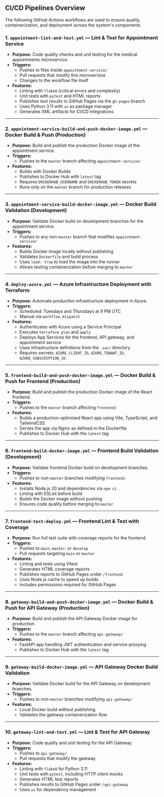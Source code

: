 ## CI/CD Pipelines Overview

The following GitHub Actions workflows are used to ensure quality, containerization, and deployment across the system's components.

### 1. `appointment-lint-and-test.yml` — Lint & Test for Appointment Service
- **Purpose:** Code quality checks and unit testing for the medical appointments microservice.
- **Triggers:**
  - Pushes to files inside `appointment-service/`
  - Pull requests that modify this microservice
  - Changes to the workflow file itself
- **Features:**
  - Linting with `flake8` (critical errors and complexity)
  - Unit tests with `pytest` and HTML reports
  - Publishes test results to GitHub Pages via the `gh-pages` branch
  - Uses Python 3.11 with `uv` as package manager
  - Generates XML artifacts for CI/CD integrations

---

### 2. `appointment-service-build-and-push-docker-image.yml` — Docker Build & Push (Production)
- **Purpose:** Build and publish the production Docker image of the appointment service.
- **Triggers:**
  - Pushes to the `master` branch affecting `appointment-service/`
- **Features:**
  - Builds with Docker Buildx
  - Publishes to Docker Hub with `latest` tag
  - Requires `DOCKERHUB_USERNAME` and `DOCKERHUB_TOKEN` secrets
  - Runs only on the `master` branch for production releases

---

### 3. `appointment-service-build-docker-image.yml` — Docker Build Validation (Development)
- **Purpose:** Validate Docker build on development branches for the appointment service.
- **Triggers:**
  - Pushes to any non-`master` branch that modifies `appointment-service/`
- **Features:**
  - Builds Docker image locally without publishing
  - Validates `Dockerfile` and build process
  - Uses `load: true` to load the image into the runner
  - Allows testing containerization before merging to `master`

---

### 4. `deploy-azure.yml` — Azure Infrastructure Deployment with Terraform
- **Purpose:** Automate production infrastructure deployment in Azure.
- **Triggers:**
  - Scheduled: Tuesdays and Thursdays at 9 PM UTC
  - Manual via `workflow_dispatch`
- **Features:**
  - Authenticates with Azure using a Service Principal
  - Executes `terraform plan` and `apply`
  - Deploys App Services for the frontend, API gateway, and appointment service
  - Uses infrastructure definitions from the `.iac/` directory
  - Requires secrets: `AZURE_CLIENT_ID`, `AZURE_TENANT_ID`, `AZURE_SUBSCRIPTION_ID`

---

### 5. `frontend-build-and-push-docker-image.yml` — Docker Build & Push for Frontend (Production)
- **Purpose:** Build and publish the production Docker image of the React frontend.
- **Triggers:**
  - Pushes to the `master` branch affecting `frontend/`
- **Features:**
  - Builds a production-optimized React app using Vite, TypeScript, and TailwindCSS
  - Serves the app via Nginx as defined in the Dockerfile
  - Publishes to Docker Hub with the `latest` tag

---

### 6. `frontend-build-docker-image.yml` — Frontend Build Validation (Development)
- **Purpose:** Validate frontend Docker build on development branches.
- **Triggers:**
  - Pushes to non-`master` branches modifying `frontend/`
- **Features:**
  - Installs Node.js 20 and dependencies via `npm ci`
  - Linting with ESLint before build
  - Builds the Docker image without pushing
  - Ensures code quality before merging to `master`

---

### 7. `frontend-test-deploy.yml` — Frontend Lint & Test with Coverage
- **Purpose:** Run full test suite with coverage reports for the frontend.
- **Triggers:**
  - Pushes to `main`, `master`, or `develop`
  - Pull requests targeting `main` or `master`
- **Features:**
  - Linting and tests using Vitest
  - Generates HTML coverage reports
  - Publishes reports to GitHub Pages under `/frontend`
  - Uses Node.js cache to speed up builds
  - Includes permissions required for GitHub Pages

---

### 8. `gateway-build-and-push-docker-image.yml` — Docker Build & Push for API Gateway (Production)
- **Purpose:** Build and publish the API Gateway Docker image for production.
- **Triggers:**
  - Pushes to the `master` branch affecting `api-gateway/`
- **Features:**
  - FastAPI app handling JWT authentication and service proxying
  - Publishes to Docker Hub with the `latest` tag

---

### 9. `gateway-build-docker-image.yml` — API Gateway Docker Build Validation
- **Purpose:** Validate Docker build for the API Gateway on development branches.
- **Triggers:**
  - Pushes to non-`master` branches modifying `api-gateway/`
- **Features:**
  - Local Docker build without publishing
  - Validates the gateway containerization flow

---

### 10. `gateway-lint-and-test.yml` — Lint & Test for API Gateway
- **Purpose:** Code quality and unit testing for the API Gateway.
- **Triggers:**
  - Pushes to `api-gateway/`
  - Pull requests that modify the gateway
- **Features:**
  - Linting with `flake8` for Python 3.11
  - Unit tests with `pytest`, including HTTP client mocks
  - Generates HTML test reports
  - Publishes results to GitHub Pages under `/api-gateway`
  - Uses `uv` for dependency management

